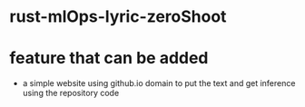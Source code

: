 # rust-mlOps-lyric-zeroShoot

# feature that can be added
- a simple website using github.io domain to put the text and get inference using the repository code
